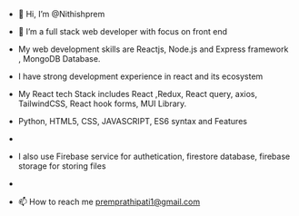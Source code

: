 - 👋 Hi, I’m @Nithishprem
- 👀 I’m a full stack web developer with focus on front end
- My web development skills are Reactjs, Node.js and Express framework , MongoDB Database.
- I have strong development experience in react and its ecosystem
- My React tech Stack includes React ,Redux, React query, axios, TailwindCSS, React hook forms, MUI Library.

- Python, HTML5, CSS, JAVASCRIPT, ES6 syntax and Features
-
- I also use Firebase service for authetication, firestore database, firebase storage for storing files
- 

- 📫 How to reach me premprathipati1@gmail.com

<!---
Nithishprem/Nithishprem is a ✨ special ✨ repository because its `README.md` (this file) appears on your GitHub profile.
You can click the Preview link to take a look at your changes.
--->
